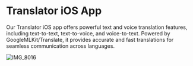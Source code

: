 # Translator iOS App
Our Translator iOS app offers powerful text and voice translation features, including text-to-text, text-to-voice, and voice-to-text. Powered by GoogleMLKit/Translate, it provides accurate and fast translations for seamless communication across languages.

![IMG_8016](https://github.com/user-attachments/assets/21a42a4f-0e2e-48cc-9312-9a40574aa800)
